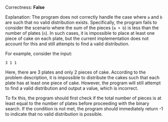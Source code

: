 Correctness: **False**

Explanation: The program does not correctly handle the case where `a` and `b` are such that no valid distribution exists. Specifically, the program fails to consider the scenario where the sum of the pieces (`a + b`) is less than the number of plates (`n`). In such cases, it is impossible to place at least one piece of cake on each plate, but the current implementation does not account for this and still attempts to find a valid distribution.

For example, consider the input:
```
3 1 1
```
Here, there are 3 plates and only 2 pieces of cake. According to the problem description, it is impossible to distribute the cakes such that each plate has at least one piece of cake. However, the program will still attempt to find a valid distribution and output a value, which is incorrect.

To fix this, the program should first check if the total number of pieces is at least equal to the number of plates before proceeding with the binary search. If the condition is not met, the program should immediately return -1 to indicate that no valid distribution is possible.